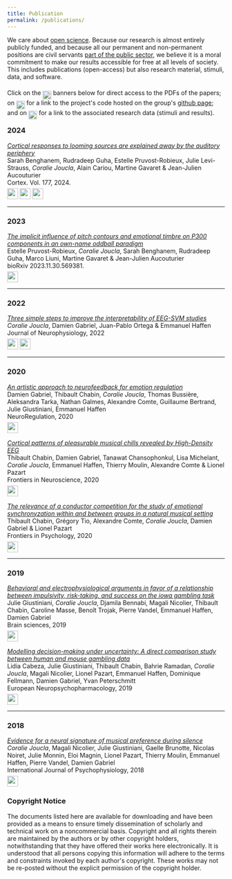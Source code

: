 ```yaml
---
title: Publication
permalink: /publications/
---
```


We care about [open science](https://en.wikipedia.org/wiki/Open_science). Because our research is almost entirely publicly funded, and because all our permanent and non-permanent positions are civil servants [part of the public sector](https://en.wikipedia.org/wiki/French_National_Centre_for_Scientific_Research), we believe it is a moral commitment to make our results accessible for free at all levels of society. This includes publications (open-access) but also research material, stimuli, data, and software. 

Click on the <img style='display:inline;position: relative;top: 10px' height='20' src='/images/site_icons/access.jpg'> banners below for direct access to the PDFs of the papers; <br> 
on <img style='display:inline;position: relative;top: 10px' height='20' src='/images/site_icons/code.jpg'> for a link to the project's code hosted on the group's [github page](github.com/neuro-team-femto); <br>
and on <img style='display:inline;position: relative;top: 10px' height='20' src='/images/site_icons/data.jpg'> for a link to the associated research data (stimuli and results). 

<!-- Since 2021, all our research data is doi-indexed in the [Université de Bourgogne Franche-Comté](https://www.ubfc.fr/)'s Open Data portal [Dat@UBFC](https://dataosu.obs-besancon.fr). -->


### 2024

[_Cortical responses to looming sources are explained away by the auditory periphery_](https://www.sciencedirect.com/science/article/pii/S0010945224001692) <br>
Sarah Benghanem, Rudradeep Guha, Estelle Pruvost-Robieux, Julie Levi-Strauss, *Coralie Joucla*, Alain Cariou, Martine Gavaret & Jean-Julien Aucouturier<br>
Cortex. Vol. 177, 2024. <br>
[<img style='display:inline;padding-top: 5px;' height='25' src='/images/site_icons/access.jpg'>]({{site.baseurl}}/articles/2024/benghanem_cortex_2024.pdf)
[<img style='display:inline;padding-top: 5px;' height='25' src='/images/site_icons/data.jpg'>](https://osf.io/wjsbf/)
[<img style='display:inline;padding-top: 5px;' height='25' src='/images/site_icons/code.jpg'>](https://github.com/neuro-team-femto/looming)

<hr>

### 2023

[_The implicit influence of pitch contours and emotional timbre on P300 components in an own-name oddball paradigm_](https://www.biorxiv.org/content/10.1101/2023.11.30.569381v1) <br>
Estelle Pruvost-Robieux, *Coralie Joucla*, Sarah Benghanem, Rudradeep Guha, Marco Liuni, Martine Gavaret & Jean-Julien Aucouturier<br>
bioRxiv 2023.11.30.569381. <br>
[<img style='display:inline;padding-top: 5px;' height='25' src='/images/site_icons/access.jpg'>]({{site.baseurl}}/articles/2023/pruvost_robieux_bioRxiv_2023.pdf)

<hr>

### 2022

[_Three simple steps to improve the interpretability of EEG-SVM studies_](https://www.biorxiv.org/content/10.1101/2021.12.14.472588v1)<br>
*Coralie Joucla*, Damien Gabriel, Juan-Pablo Ortega & Emmanuel Haffen<br>
Journal of Neurophysiology, 2022 <br>
[<img style='display:inline;padding-top: 5px;' height='25' src='/images/site_icons/access.jpg'>]({{site.baseurl}}/articles/2022/Joucla_Biorxiv_2022.pdf)
[<img style='display:inline;padding-top: 5px;' height='25' src='/images/site_icons/data.jpg'>](https://search-data.ubfc.fr/FR-18008901306731-2022-03-25_Review-SVM-EEG.html)

<hr>

### 2020

[_An artistic approach to neurofeedback for emotion regulation_](https://www.neuroregulation.org/article/view/20367) <br>
Damien Gabriel, Thibault Chabin, *Coralie Joucla*, Thomas Bussière, Aleksandra Tarka, Nathan Galmes, Alexandre Comte, Guillaume Bertrand, Julie Giustiniani, Emmanuel Haffen<br>
NeuroRegulation, 2020 <br>
[<img style='display:inline;padding-top: 5px;' height='25' src='/images/site_icons/access.jpg'>]({{site.baseurl}}/articles/2020/gabriel2020.pdf)

[_Cortical patterns of pleasurable musical chills revealed by High-Density EEG_](https://www.frontiersin.org/journals/neuroscience/articles/10.3389/fnins.2020.565815/full) <br>
Thibault Chabin, Damien Gabriel, Tanawat Chansophonkul, Lisa Michelant, *Coralie Joucla*, Emmanuel Haffen, Thierry Moulin, Alexandre Comte & Lionel Pazart<br>
Frontiers in Neuroscience, 2020 <br>
[<img style='display:inline;padding-top: 5px;' height='25' src='/images/site_icons/access.jpg'>]({{site.baseurl}}/articles/2020/fnins-14-565815.pdf)

[_The relevance of a conductor competition for the study of emotional synchronyzation within and between groups in a natural musical setting_](https://www.frontiersin.org/journals/psychology/articles/10.3389/fpsyg.2019.02954/full) <br>
Thibault Chabin, Grégory Tio, Alexandre Comte, *Coralie Joucla*, Damien Gabriel & Lionel Pazart<br>
Frontiers in Psychology, 2020 <br>
[<img style='display:inline;padding-top: 5px;' height='25' src='/images/site_icons/access.jpg'>]({{site.baseurl}}/articles/2020/fpsyg-10-02954.pdf)

<hr>

### 2019

[_Behavioral and electrophysiological arguments in favor of a relationship between impulsivity, risk-taking, and success on the iowa gambling task_](https://www.mdpi.com/2076-3425/9/10/248) <br>
Julie Giustiniani, *Coralie Joucla*, Djamila Bennabi, Magali Nicolier, Thibault Chabin, Caroline Masse, Benoît Trojak, Pierre Vandel, Emmanuel Haffen, Damien Gabriel<br>
Brain sciences, 2019 <br>
[<img style='display:inline;padding-top: 5px;' height='25' src='/images/site_icons/access.jpg'>]({{site.baseurl}}/articles/2019/Giustiniani2019.pdf)

[_Modelling decision-making under uncertainty: A direct comparison study between human and mouse gambling data_](https://www.sciencedirect.com/science/article/abs/pii/S0924977X19317444) <br>
Lidia Cabeza, Julie Giustiniani, Thibault Chabin, Bahrie Ramadan, *Coralie Joucla*, Magali Nicolier, Lionel Pazart, Emmanuel Haffen, Dominique Fellmann, Damien Gabriel, Yvan Peterschmitt<br>
European Neuropsychopharmacology, 2019 <br>
[<img style='display:inline;padding-top: 5px;' height='25' src='/images/site_icons/access.jpg'>]({{site.baseurl}}/articles/2019/cabeza2019.pdf)

<hr>

### 2018

[_Evidence for a neural signature of musical preference during silence_](https://www.sciencedirect.com/science/article/abs/pii/S0167876017304889) <br>
*Coralie Joucla*, Magali Nicolier, Julie Giustiniani, Gaelle Brunotte, Nicolas Noiret, Julie Monnin, Eloi Magnin, Lionel Pazart, Thierry Moulin, Emmanuel Haffen, Pierre Vandel, Damien Gabriel<br>
International Journal of Psychophysiology, 2018 <br>
[<img style='display:inline;padding-top: 5px;' height='25' src='/images/site_icons/access.jpg'>]({{site.baseurl}}/articles/2018/joucla2018.pdf)

### Copyright Notice

The documents listed here are available for downloading and have been provided as a means to ensure timely dissemination of scholarly and technical work on a noncommercial basis. Copyright and all rights therein are maintained by the authors or by other copyright holders, notwithstanding that they have offered their works here electronically. It is understood that all persons copying this information will adhere to the terms and constraints invoked by each author's copyright. These works may not be re-posted without the explicit permission of the copyright holder.
